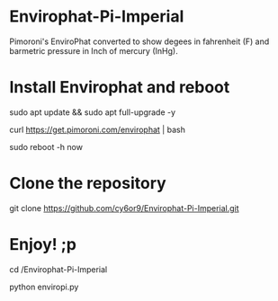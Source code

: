 # Envirophat-Pi-Imperial
Pimoroni's EnviroPhat converted to show degees in fahrenheit (F) and barmetric pressure in Inch of mercury (InHg).

# Install Envirophat and reboot
sudo apt update && sudo apt full-upgrade -y

curl https://get.pimoroni.com/envirophat | bash

sudo reboot -h now

# Clone the repository 
git clone https://github.com/cy6or9/Envirophat-Pi-Imperial.git

# Enjoy! ;p
cd /Envirophat-Pi-Imperial

python enviropi.py

